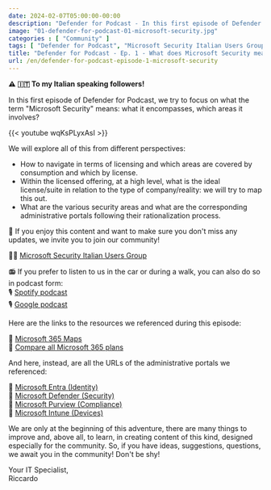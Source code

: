 ```yaml
---
date: 2024-02-07T05:00:00-00:00
description: "Defender for Podcast - In this first episode of Defender for Podcast, we try to focus on what the term Microsoft Security means: what it encompasses, which areas it involves?"
image: "01-defender-for-podcast-01-microsoft-security.jpg"
categories : [ "Community" ]
tags: [ "Defender for Podcast", "Microsoft Security Italian Users Group", "Video", "Podcast"]
title: "Defender for Podcast - Ep. 1 - What does Microsoft Security mean?"
url: /en/defender-for-podcast-episode-1-microsoft-security
---
```

**⚠️ 🇮🇹 To my Italian speaking followers!**

In this first episode of Defender for Podcast, we try to focus on what the term "Microsoft Security" means: what it encompasses, which areas it involves?

{{< youtube wqKsPLyxAsI >}}

We will explore all of this from different perspectives:
- How to navigate in terms of licensing and which areas are covered by consumption and which by license.
- Within the licensed offering, at a high level, what is the ideal license/suite in relation to the type of company/reality: we will try to map this out.
- What are the various security areas and what are the corresponding administrative portals following their rationalization process.

🚨 If you enjoy this content and want to make sure you don't miss any updates, we invite you to join our community!

🥷🏻 [Microsoft Security Italian Users Group](https://www.linkedin.com/groups/9051256/)

📻 If you prefer to listen to us in the car or during a walk, you can also do so in podcast form:  
🎙️ [Spotify podcast](https://open.spotify.com/show/6DYut6ML56sjtLJB6YGI7i)  
🎙️ [Google podcast](https://podcasts.google.com/feed/aHR0cHM6Ly9hbmNob3IuZm0vcy83ZjFhMjQ3NC9wb2RjYXN0L3Jzcw?sa=X&ved=2ahUKEwjRsPbfnOP1AhW2yLsIHRYcDwkQ9sEGegQIARAC)

Here are the links to the resources we referenced during this episode:

📌 [Microsoft 365 Maps](https://m365maps.com)  
📌 [Compare all Microsoft 365 plans](https://www.microsoft.com/en-us/microsoft-365/business/compare-all-microsoft-365-business-products)

And here, instead, are all the URLs of the administrative portals we referenced:

📌 [Microsoft Entra (Identity)](https://entra.microsoft.com)  
📌 [Microsoft Defender (Security)](https://security.microsoft.com)  
📌 [Microsoft Purview (Compliance)](https://compliance.microsoft.com)  
📌 [Microsoft Intune (Devices)](https://intune.microsoft.com)

We are only at the beginning of this adventure, there are many things to improve and, above all, to learn, in creating content of this kind, designed especially for the community.
So, if you have ideas, suggestions, questions, we await you in the community! Don't be shy!

Your IT Specialist,  
Riccardo
